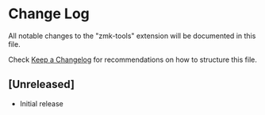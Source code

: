 # Change Log

All notable changes to the "zmk-tools" extension will be documented in this file.

Check [Keep a Changelog](http://keepachangelog.com/) for recommendations on how to structure this file.

## [Unreleased]

- Initial release